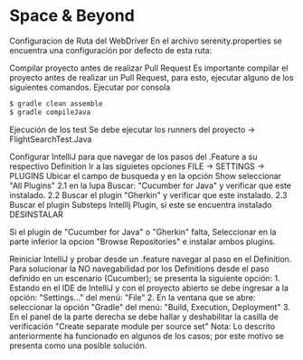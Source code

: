 # Space & Beyond

Configuracion de Ruta del WebDriver
En el archivo serenity.properties se encuentra una configuración por defecto de esta ruta:

Compilar proyecto antes de realizar Pull Request
Es importante compilar el proyecto antes de realizar un Pull Request, para esto, ejecutar alguno de los siguientes comandos. Ejecutar por consola

```bash
$ gradle clean assemble
$ gradle compileJava
```

Ejecución de los test
Se debe ejecutar los runners del proyecto -> FlightSearchTest.Java

Configurar IntelliJ para que navegar de los pasos del .Feature a su respectivo Definition
Ir a las siguietes opciones FILE -> SETTINGS -> PLUGINS
Ubicar el campo de busqueda y en la opción Show seleccionar "All Plugins" 2.1 en la lupa Buscar: "Cucumber for Java" y verificar que este instalado. 2.2 Buscar el plugin "Gherkin" y verificar que este instalado. 2.3 Buscar el plugin Substeps IntellIj Plugin, si este se encuentra instalado DESINSTALAR

Si el plugin de "Cucumber for Java" o "Gherkin" falta, Seleccionar en la parte inferior la opcion "Browse Repositories" e instalar ambos plugins.

Reiniciar IntelliJ y probar desde un .feature navegar al paso en el Definition.
Para solucionar la NO navegabilidad por los Definitions desde el paso definido en un escenario (Cucumber); se presenta la siguiente opción: 1. Estando en el IDE de IntelliJ y con el proyecto abierto se debe ingresar a la opción: "Settings..." del menú: "File" 2. En la ventana que se abre: seleccionar la opción "Gradle" del menú: "Build, Execution, Deployment" 3. En el panel de la parte derecha se debe hallar y deshabilitar la casilla de verificación "Create separate module per source set" Nota: Lo descrito anteriormente ha funcionado en algunos de los casos; por este motivo se presenta como una posible solución.

